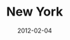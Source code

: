 ---
title: New York
description: ''
date: '2012-02-04'
categories: []
keywords: []
hero_image: ../post/img/0__JA8ZVc1888CEaBn6.
slug: /@ramcio/new-york-53de6a05a0eb
---